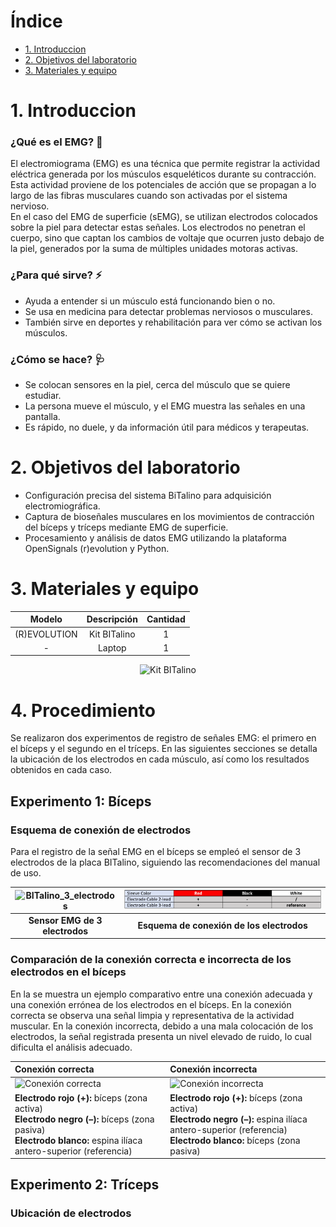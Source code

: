 # Índice
- [1. Introduccion](#1-introduccion)
- [2. Objetivos del laboratorio](#2-objetivos-del-laboratorio)
- [3. Materiales y equipo](#2-materiales-y-equipo)


# 1. Introduccion
### ¿Qué es el EMG? 🧠  
El electromiograma (EMG) es una técnica que permite registrar la actividad eléctrica generada por los músculos esqueléticos durante su contracción. Esta actividad proviene de los potenciales de acción que se propagan a lo largo de las fibras musculares cuando son activadas por el sistema nervioso.  
En el caso del EMG de superficie (sEMG), se utilizan electrodos colocados sobre la piel para detectar estas señales. Los electrodos no penetran el cuerpo, sino que captan los cambios de voltaje que ocurren justo debajo de la piel, generados por la suma de múltiples unidades motoras activas.

### ¿Para qué sirve? ⚡  
- Ayuda a entender si un músculo está funcionando bien o no.  
- Se usa en medicina para detectar problemas nerviosos o musculares.  
- También sirve en deportes y rehabilitación para ver cómo se activan los músculos.

### ¿Cómo se hace? 🩺  
- Se colocan sensores en la piel, cerca del músculo que se quiere estudiar.  
- La persona mueve el músculo, y el EMG muestra las señales en una pantalla.  
- Es rápido, no duele, y da información útil para médicos y terapeutas.

# 2. Objetivos del laboratorio
- Configuración precisa del sistema BiTalino para adquisición electromiográfica.  
- Captura de bioseñales musculares en los movimientos de contracción del bíceps y tríceps mediante EMG de superficie.  
- Procesamiento y análisis de datos EMG utilizando la plataforma OpenSignals (r)evolution y Python.

# 3. Materiales y equipo

<div align="center">

| Modelo       | Descripción   | Cantidad |
|:------------:|:-------------:|:--------:|
| (R)EVOLUTION | Kit BITalino  |    1     |
| -            | Laptop        |    1     |

</div>

<p align="center">
  <img src="../../Repositorio-Imágenes/Lab3_kit_BITalino.jpeg" alt="Kit BITalino" width="400" height="400"/>
</p>

# 4. Procedimiento

Se realizaron dos experimentos de registro de señales EMG: el primero en el bíceps y el segundo en el tríceps. En las siguientes secciones se detalla la ubicación de los electrodos en cada músculo, así como los resultados obtenidos en cada caso.

## Experimento 1: Bíceps
### Esquema de conexión de electrodos
Para el registro de la señal EMG en el bíceps se empleó el sensor de 3 electrodos de la placa BITalino, siguiendo las recomendaciones del manual de uso.

| ![BITalino_3_electrodos](../../Repositorio-Imágenes/Lab3_3electrodos.png) | ![BITalino_ubicación](../../Repositorio-Imágenes/Lab3_ubicación_electrodos.png) |
|:---------------------------------------------:|:--------------------------------------------:|
| **Sensor EMG de 3 electrodos** | **Esquema de conexión de los electrodos** |

### Comparación de la conexión correcta e incorrecta de los electrodos en el bíceps
En la se muestra un ejemplo comparativo entre una conexión adecuada y una conexión errónea de los electrodos en el bíceps.
En la conexión correcta se observa una señal limpia y representativa de la actividad muscular.
En la conexión incorrecta, debido a una mala colocación de los electrodos, la señal registrada presenta un nivel elevado de ruido, lo cual dificulta el análisis adecuado.

| Conexión correcta | Conexión incorrecta |
|:-----------------|:-------------------|
| ![Conexión correcta](../../Repositorio-Imágenes/Lab3_I02_electrodos_correctos.jpeg) | ![Conexión incorrecta](../../Repositorio-Imágenes/Lab3_I01_electrodos_incorrectos.jpeg) |
| **Electrodo rojo (+):** bíceps (zona activa)<br> **Electrodo negro (–):** bíceps (zona pasiva)<br> **Electrodo blanco:** espina ilíaca antero-superior (referencia) | **Electrodo rojo (+):** bíceps (zona activa)<br> **Electrodo negro (–):** espina ilíaca antero-superior (referencia)<br> **Electrodo blanco:** bíceps (zona pasiva)|


## Experimento 2: Tríceps
### Ubicación de electrodos


















